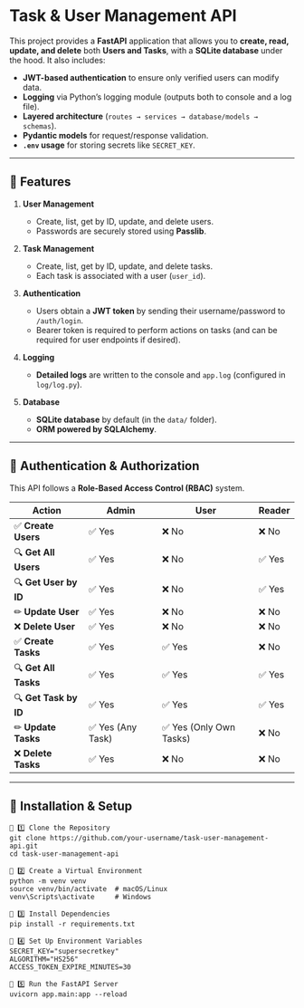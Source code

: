 # Task & User Management API

This project provides a **FastAPI** application that allows you to **create, read, update, and delete** both **Users and Tasks**, with a **SQLite database** under the hood. It also includes:

- **JWT-based authentication** to ensure only verified users can modify data.
- **Logging** via Python’s logging module (outputs both to console and a log file).
- **Layered architecture** (`routes → services → database/models → schemas`).
- **Pydantic models** for request/response validation.
- **`.env` usage** for storing secrets like `SECRET_KEY`.

---

## 🚀 Features

1. **User Management**
   - Create, list, get by ID, update, and delete users.
   - Passwords are securely stored using **Passlib**.

2. **Task Management**
   - Create, list, get by ID, update, and delete tasks.
   - Each task is associated with a user (`user_id`).

3. **Authentication**
   - Users obtain a **JWT token** by sending their username/password to `/auth/login`.
   - Bearer token is required to perform actions on tasks (and can be required for user endpoints if desired).

4. **Logging**
   - **Detailed logs** are written to the console and `app.log` (configured in `log/log.py`).

5. **Database**
   - **SQLite database** by default (in the `data/` folder).
   - **ORM powered by SQLAlchemy**.

---

## 🔑 **Authentication & Authorization**
This API follows a **Role-Based Access Control (RBAC)** system.

| **Action**                 | **Admin** | **User** | **Reader** |
|----------------------------|----------|----------|------------|
| ✅ **Create Users**        | ✅ Yes    | ❌ No    | ❌ No      |
| 🔍 **Get All Users**       | ✅ Yes    | ❌ No    | ✅ Yes     |
| 🔍 **Get User by ID**      | ✅ Yes    | ❌ No    | ✅ Yes     |
| ✏ **Update User**         | ✅ Yes    | ❌ No    | ❌ No      |
| ❌ **Delete User**         | ✅ Yes    | ❌ No    | ❌ No      |
| ✅ **Create Tasks**        | ✅ Yes    | ✅ Yes   | ❌ No      |
| 🔍 **Get All Tasks**       | ✅ Yes    | ✅ Yes   | ✅ Yes     |
| 🔍 **Get Task by ID**      | ✅ Yes    | ✅ Yes   | ✅ Yes     |
| ✏ **Update Tasks**        | ✅ Yes (Any Task) | ✅ Yes (Only Own Tasks) | ❌ No |
| ❌ **Delete Tasks**        | ✅ Yes    | ❌ No    | ❌ No      |

---

## 🔧 **Installation & Setup**

```
🔹 1️⃣ Clone the Repository
git clone https://github.com/your-username/task-user-management-api.git
cd task-user-management-api

🔹 2️⃣ Create a Virtual Environment
python -m venv venv
source venv/bin/activate  # macOS/Linux
venv\Scripts\activate     # Windows

🔹 3️⃣ Install Dependencies
pip install -r requirements.txt

🔹 4️⃣ Set Up Environment Variables
SECRET_KEY="supersecretkey"
ALGORITHM="HS256"
ACCESS_TOKEN_EXPIRE_MINUTES=30

🔹 5️⃣ Run the FastAPI Server
uvicorn app.main:app --reload
```
